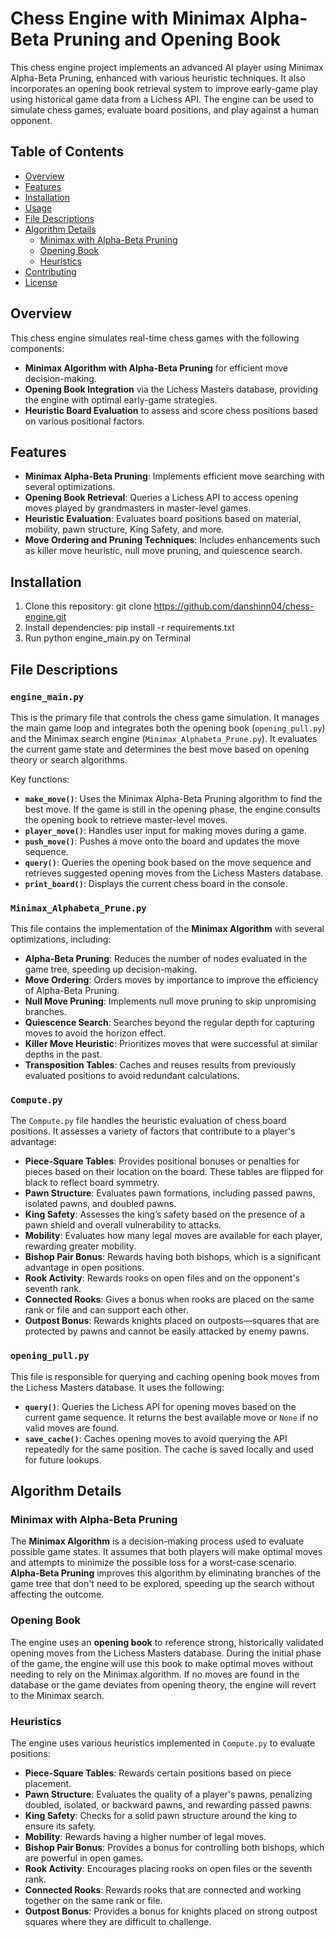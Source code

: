 # Chess Engine with Minimax Alpha-Beta Pruning and Opening Book

This chess engine project implements an advanced AI player using Minimax Alpha-Beta Pruning, enhanced with various heuristic techniques. It also incorporates an opening book retrieval system to improve early-game play using historical game data from a Lichess API. The engine can be used to simulate chess games, evaluate board positions, and play against a human opponent.

## Table of Contents
- [Overview](#overview)
- [Features](#features)
- [Installation](#installation)
- [Usage](#usage)
- [File Descriptions](#file-descriptions)
- [Algorithm Details](#algorithm-details)
  - [Minimax with Alpha-Beta Pruning](#minimax-with-alpha-beta-pruning)
  - [Opening Book](#opening-book)
  - [Heuristics](#heuristics)
- [Contributing](#contributing)
- [License](#license)

## Overview

This chess engine simulates real-time chess games with the following components:
- **Minimax Algorithm with Alpha-Beta Pruning** for efficient move decision-making.
- **Opening Book Integration** via the Lichess Masters database, providing the engine with optimal early-game strategies.
- **Heuristic Board Evaluation** to assess and score chess positions based on various positional factors.

## Features

- **Minimax Alpha-Beta Pruning**: Implements efficient move searching with several optimizations.
- **Opening Book Retrieval**: Queries a Lichess API to access opening moves played by grandmasters in master-level games.
- **Heuristic Evaluation**: Evaluates board positions based on material, mobility, pawn structure, King Safety, and more.
- **Move Ordering and Pruning Techniques**: Includes enhancements such as killer move heuristic, null move pruning, and quiescence search.

## Installation

1. Clone this repository:
   git clone https://github.com/danshinn04/chess-engine.git
2. Install dependencies:
   pip install -r requirements.txt
3. Run
   python engine_main.py on Terminal

## File Descriptions

### `engine_main.py`
This is the primary file that controls the chess game simulation. It manages the main game loop and integrates both the opening book (`opening_pull.py`) and the Minimax search engine (`Minimax_Alphabeta_Prune.py`). It evaluates the current game state and determines the best move based on opening theory or search algorithms.

Key functions:
- **`make_move()`**: Uses the Minimax Alpha-Beta Pruning algorithm to find the best move. If the game is still in the opening phase, the engine consults the opening book to retrieve master-level moves.
- **`player_move()`**: Handles user input for making moves during a game.
- **`push_move()`**: Pushes a move onto the board and updates the move sequence.
- **`query()`**: Queries the opening book based on the move sequence and retrieves suggested opening moves from the Lichess Masters database.
- **`print_board()`**: Displays the current chess board in the console.

### `Minimax_Alphabeta_Prune.py`
This file contains the implementation of the **Minimax Algorithm** with several optimizations, including:
- **Alpha-Beta Pruning**: Reduces the number of nodes evaluated in the game tree, speeding up decision-making.
- **Move Ordering**: Orders moves by importance to improve the efficiency of Alpha-Beta Pruning.
- **Null Move Pruning**: Implements null move pruning to skip unpromising branches.
- **Quiescence Search**: Searches beyond the regular depth for capturing moves to avoid the horizon effect.
- **Killer Move Heuristic**: Prioritizes moves that were successful at similar depths in the past.
- **Transposition Tables**: Caches and reuses results from previously evaluated positions to avoid redundant calculations.

### `Compute.py`
The `Compute.py` file handles the heuristic evaluation of chess board positions. It assesses a variety of factors that contribute to a player's advantage:
- **Piece-Square Tables**: Provides positional bonuses or penalties for pieces based on their location on the board. These tables are flipped for black to reflect board symmetry.
- **Pawn Structure**: Evaluates pawn formations, including passed pawns, isolated pawns, and doubled pawns.
- **King Safety**: Assesses the king’s safety based on the presence of a pawn shield and overall vulnerability to attacks.
- **Mobility**: Evaluates how many legal moves are available for each player, rewarding greater mobility.
- **Bishop Pair Bonus**: Rewards having both bishops, which is a significant advantage in open positions.
- **Rook Activity**: Rewards rooks on open files and on the opponent's seventh rank.
- **Connected Rooks**: Gives a bonus when rooks are placed on the same rank or file and can support each other.
- **Outpost Bonus**: Rewards knights placed on outposts—squares that are protected by pawns and cannot be easily attacked by enemy pawns.

### `opening_pull.py`
This file is responsible for querying and caching opening book moves from the Lichess Masters database. It uses the following:
- **`query()`**: Queries the Lichess API for opening moves based on the current game sequence. It returns the best available move or `None` if no valid moves are found.
- **`save_cache()`**: Caches opening moves to avoid querying the API repeatedly for the same position. The cache is saved locally and used for future lookups.

## Algorithm Details

### Minimax with Alpha-Beta Pruning
The **Minimax Algorithm** is a decision-making process used to evaluate possible game states. It assumes that both players will make optimal moves and attempts to minimize the possible loss for a worst-case scenario. **Alpha-Beta Pruning** improves this algorithm by eliminating branches of the game tree that don't need to be explored, speeding up the search without affecting the outcome.

### Opening Book
The engine uses an **opening book** to reference strong, historically validated opening moves from the Lichess Masters database. During the initial phase of the game, the engine will use this book to make optimal moves without needing to rely on the Minimax algorithm. If no moves are found in the database or the game deviates from opening theory, the engine will revert to the Minimax search.

### Heuristics
The engine uses various heuristics implemented in `Compute.py` to evaluate positions:
- **Piece-Square Tables**: Rewards certain positions based on piece placement.
- **Pawn Structure**: Evaluates the quality of a player's pawns, penalizing doubled, isolated, or backward pawns, and rewarding passed pawns.
- **King Safety**: Checks for a solid pawn structure around the king to ensure its safety.
- **Mobility**: Rewards having a higher number of legal moves.
- **Bishop Pair Bonus**: Provides a bonus for controlling both bishops, which are powerful in open games.
- **Rook Activity**: Encourages placing rooks on open files or the seventh rank.
- **Connected Rooks**: Rewards rooks that are connected and working together on the same rank or file.
- **Outpost Bonus**: Provides a bonus for knights placed on strong outpost squares where they are difficult to challenge.
